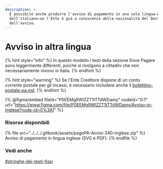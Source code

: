 ```yaml
---
description: >-
  È possibile anche produrre l'avviso di pagamento in una sola lingua—diversa
  dall'italiano—se l'Ente è già a conoscenza della nazionalità del Destinatario
  dell'avviso.
---
```


# Avviso in altra lingua

{% hint style="info" %}
In questo modello i testi della sezione Dove Pagare sono leggermente differenti, poiché si rivolgono a cittadini che non necessariamente vivono in Italia.
{% endhint %}

{% hint style="warning" %}
Se l'Ente Creditore dispone di un conto corrente postale per gli incassi, è necessario includere anche il [bollettino-postale-pa.md](../../../allegato-2/specifiche-tecniche/dati-per-il-pagamento/bollettino-postale-pa.md "mention").
{% endhint %}

{% @figma/embed fileId="P0EEMg9WlZZT1tTTdWDamy" nodeId="0:1" url="https://www.figma.com/file/P0EEMg9WlZZT1tTTdWDamy/Avviso-in-inglese?node-id=0%3A1" %}

### Risorse disponibili

{% file src="../../../.gitbook/assets/pagoPA-Avvisi-340-inglese.zip" %}
Avviso di pagamento in lingua inglese (SVG e PDF).
{% endfile %}

### Vedi anche

[#stringhe-dei-testi-fissi](./#stringhe-dei-testi-fissi "mention")
